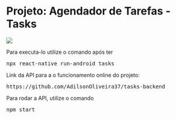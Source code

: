 <h1 style="color: '#00BDAA'">Projeto: Agendador de Tarefas - Tasks</h1>

<img src="https://res.cloudinary.com/oli37/image/upload/c_scale,w_400/v1594757292/logo_qdgam4.svg">

<p>Para executa-lo utilize o comando após ter</p>
<pre>npx react-native run-android tasks</pre>

<p>Link da API para a o funcionamento online do projeto:</p>
<pre>https://github.com/AdilsonOliveira37/tasks-backend</pre>

<p>Para rodar a API, utilize o comando</p>
<pre>npm start</pre>


